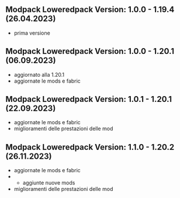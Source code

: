 ## Modpack Loweredpack Version: 1.0.0 - 1.19.4 (26.04.2023)

- prima versione

## Modpack Loweredpack Version: 1.0.0 - 1.20.1 (06.09.2023)

- aggiornato alla 1.20.1
- aggiornate le mods e fabric

## Modpack Loweredpack Version: 1.0.1 - 1.20.1 (22.09.2023)

- aggiornate le mods e fabric
- miglioramenti delle prestazioni delle mod

## Modpack Loweredpack Version: 1.1.0 - 1.20.2 (26.11.2023)

- aggiornate le mods e fabric
- - aggiunte nuove mods
- miglioramenti delle prestazioni delle mod